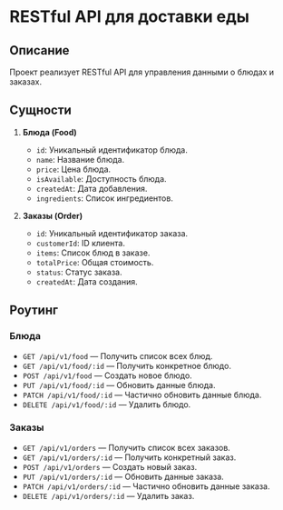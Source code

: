 # RESTful API для доставки еды

## Описание
Проект реализует RESTful API для управления данными о блюдах и заказах.

## Сущности
1. **Блюда (Food)**
   - `id`: Уникальный идентификатор блюда.
   - `name`: Название блюда.
   - `price`: Цена блюда.
   - `isAvailable`: Доступность блюда.
   - `createdAt`: Дата добавления.
   - `ingredients`: Список ингредиентов.

2. **Заказы (Order)**
   - `id`: Уникальный идентификатор заказа.
   - `customerId`: ID клиента.
   - `items`: Список блюд в заказе.
   - `totalPrice`: Общая стоимость.
   - `status`: Статус заказа.
   - `createdAt`: Дата создания.

## Роутинг
### Блюда
- `GET /api/v1/food` — Получить список всех блюд.
- `GET /api/v1/food/:id` — Получить конкретное блюдо.
- `POST /api/v1/food` — Создать новое блюдо.
- `PUT /api/v1/food/:id` — Обновить данные блюда.
- `PATCH /api/v1/food/:id` — Частично обновить данные блюда.
- `DELETE /api/v1/food/:id` — Удалить блюдо.

### Заказы
- `GET /api/v1/orders` — Получить список всех заказов.
- `GET /api/v1/orders/:id` — Получить конкретный заказ.
- `POST /api/v1/orders` — Создать новый заказ.
- `PUT /api/v1/orders/:id` — Обновить данные заказа.
- `PATCH /api/v1/orders/:id` — Частично обновить данные заказа.
- `DELETE /api/v1/orders/:id` — Удалить заказ.